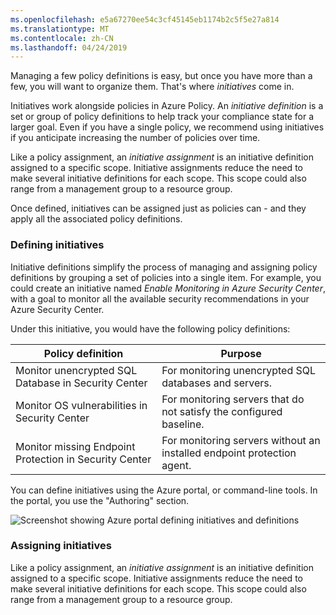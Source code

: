 ```yaml
---
ms.openlocfilehash: e5a67270ee54c3cf45145eb1174b2c5f5e27a814
ms.translationtype: MT
ms.contentlocale: zh-CN
ms.lasthandoff: 04/24/2019
---
```

Managing a few policy definitions is easy, but once you have more than a few, you will want to organize them. That's where _initiatives_ come in.

Initiatives work alongside policies in Azure Policy. An *initiative definition* is a set or group of policy definitions to help track your compliance state for a larger goal. Even if you have a single policy, we recommend using initiatives if you anticipate increasing the number of policies over time.

Like a policy assignment, an *initiative assignment* is an initiative definition assigned to a specific scope. Initiative assignments reduce the need to make several initiative definitions for each scope. This scope could also range from a management group to a resource group.

Once defined, initiatives can be assigned just as policies can - and they apply all the associated policy definitions.

### <a name="defining-initiatives"></a>Defining initiatives

Initiative definitions simplify the process of managing and assigning policy definitions by grouping a set of policies into a single item. For example, you could create an initiative named *Enable Monitoring in Azure Security Center*, with a goal to monitor all the available security recommendations in your Azure Security Center.

Under this initiative, you would have the following policy definitions:

| Policy definition | Purpose |
|-------------------|---------|
| Monitor unencrypted SQL Database in Security Center | For monitoring unencrypted SQL databases and servers. |
| Monitor OS vulnerabilities in Security Center | For monitoring servers that do not satisfy the configured baseline. |
| Monitor missing Endpoint Protection in Security Center | For monitoring servers without an installed endpoint protection agent. |

You can define initiatives using the Azure portal, or command-line tools. In the portal, you use the "Authoring" section.

![Screenshot showing Azure portal defining initiatives and definitions](../media/3-define-initiatives.png)

### <a name="assigning-initiatives"></a>Assigning initiatives

Like a policy assignment, an *initiative assignment* is an initiative definition assigned to a specific scope. Initiative assignments reduce the need to make several initiative definitions for each scope. This scope could also range from a management group to a resource group.
